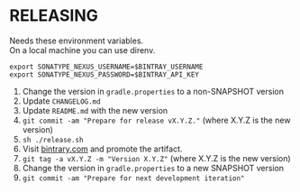 RELEASING
===

Needs these environment variables.  
On a local machine you can use direnv.
```
export SONATYPE_NEXUS_USERNAME=$BINTRAY_USERNAME
export SONATYPE_NEXUS_PASSWORD=$BINTRAY_API_KEY
```

1. Change the version in `gradle.properties` to a non-SNAPSHOT version
2. Update `CHANGELOG.md`
3. Update `README.md` with the new version
4. `git commit -am "Prepare for release vX.Y.Z."` (where X.Y.Z is the new version)
5. `sh ./release.sh`
6. Visit [bintrary.com](https://bintray.com/yshrsmz/kgql) and promote the artifact.
8. `git tag -a vX.Y.Z -m "Version X.Y.Z"` (where X.Y.Z is the new version)
9. Change the version in `gradle.properties` to a new SNAPSHOT version
10. `git commit -am "Prepare for next development iteration"`
